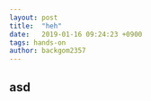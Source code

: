 ```yaml
---
layout: post
title:  "heh"
date:   2019-01-16 09:24:23 +0900
tags: hands-on
author: backgom2357
---
```

## asd
